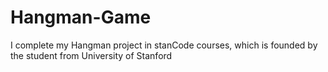 # Hangman-Game
I complete my Hangman project in stanCode courses, which is founded by the student from University of Stanford
